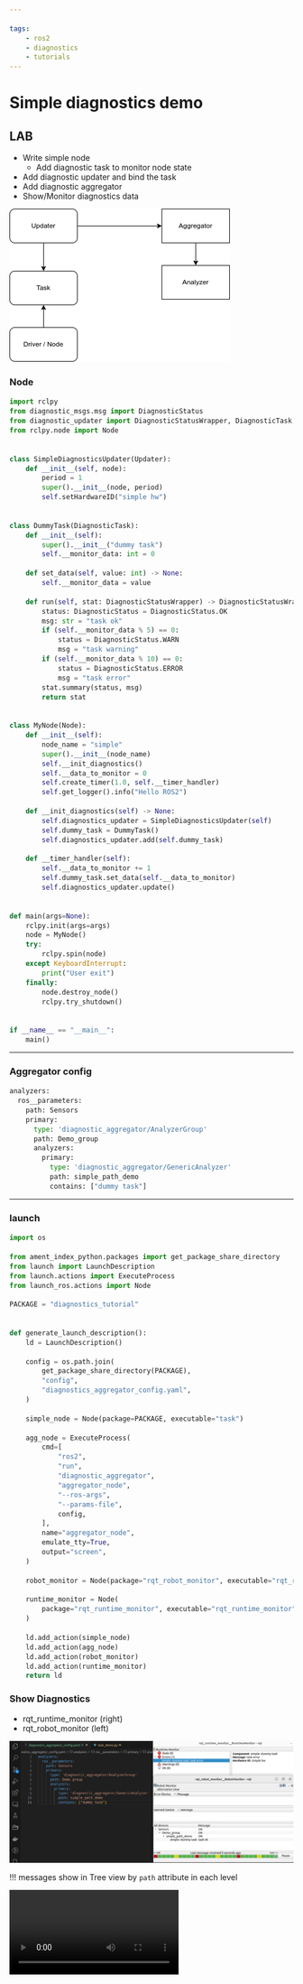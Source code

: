 ```yaml
---

tags:
    - ros2
    - diagnostics
    - tutorials
---
```


# Simple diagnostics demo
## LAB
- Write simple node
  - Add diagnostic task to monitor node state
- Add diagnostic updater and bind the task
- Add diagnostic aggregator
- Show/Monitor  diagnostics data


![](images/dia_blocks.drawio.png)


### Node 

```python title="task_demo" linenums="1" hl_lines="1"
import rclpy
from diagnostic_msgs.msg import DiagnosticStatus
from diagnostic_updater import DiagnosticStatusWrapper, DiagnosticTask, Updater
from rclpy.node import Node


class SimpleDiagnosticsUpdater(Updater):
    def __init__(self, node):
        period = 1
        super().__init__(node, period)
        self.setHardwareID("simple hw")


class DummyTask(DiagnosticTask):
    def __init__(self):
        super().__init__("dummy task")
        self.__monitor_data: int = 0

    def set_data(self, value: int) -> None:
        self.__monitor_data = value

    def run(self, stat: DiagnosticStatusWrapper) -> DiagnosticStatusWrapper:
        status: DiagnosticStatus = DiagnosticStatus.OK
        msg: str = "task ok"
        if (self.__monitor_data % 5) == 0:
            status = DiagnosticStatus.WARN
            msg = "task warning"
        if (self.__monitor_data % 10) == 0:
            status = DiagnosticStatus.ERROR
            msg = "task error"
        stat.summary(status, msg)
        return stat


class MyNode(Node):
    def __init__(self):
        node_name = "simple"
        super().__init__(node_name)
        self.__init_diagnostics()
        self.__data_to_monitor = 0
        self.create_timer(1.0, self.__timer_handler)
        self.get_logger().info("Hello ROS2")

    def __init_diagnostics(self) -> None:
        self.diagnostics_updater = SimpleDiagnosticsUpdater(self)
        self.dummy_task = DummyTask()
        self.diagnostics_updater.add(self.dummy_task)

    def __timer_handler(self):
        self.__data_to_monitor += 1
        self.dummy_task.set_data(self.__data_to_monitor)
        self.diagnostics_updater.update()


def main(args=None):
    rclpy.init(args=args)
    node = MyNode()
    try:
        rclpy.spin(node)
    except KeyboardInterrupt:
        print("User exit")
    finally:
        node.destroy_node()
        rclpy.try_shutdown()


if __name__ == "__main__":
    main()
``` 

---

### Aggregator config
```python title="diagnostics_aggregator_config" linenums="1" hl_lines="1"
analyzers:
  ros__parameters:
    path: Sensors
    primary:
      type: 'diagnostic_aggregator/AnalyzerGroup'
      path: Demo_group
      analyzers:
        primary:
          type: 'diagnostic_aggregator/GenericAnalyzer'
          path: simple_path_demo
          contains: ["dummy task"]
```

---

### launch
```python title="demo.launch.py"
import os

from ament_index_python.packages import get_package_share_directory
from launch import LaunchDescription
from launch.actions import ExecuteProcess
from launch_ros.actions import Node

PACKAGE = "diagnostics_tutorial"


def generate_launch_description():
    ld = LaunchDescription()

    config = os.path.join(
        get_package_share_directory(PACKAGE),
        "config",
        "diagnostics_aggregator_config.yaml",
    )

    simple_node = Node(package=PACKAGE, executable="task")

    agg_node = ExecuteProcess(
        cmd=[
            "ros2",
            "run",
            "diagnostic_aggregator",
            "aggregator_node",
            "--ros-args",
            "--params-file",
            config,
        ],
        name="aggregator_node",
        emulate_tty=True,
        output="screen",
    )

    robot_monitor = Node(package="rqt_robot_monitor", executable="rqt_robot_monitor")

    runtime_monitor = Node(
        package="rqt_runtime_monitor", executable="rqt_runtime_monitor"
    )

    ld.add_action(simple_node)
    ld.add_action(agg_node)
    ld.add_action(robot_monitor)
    ld.add_action(runtime_monitor)
    return ld

```

### Show Diagnostics
- rqt_runtime_monitor (right)
- rqt_robot_monitor (left)


![](images/config_with_monitor_viewer.png)

!!!
    messages show in Tree view by `path` attribute in each level


![type:video](images/diagnostics_monitor.webm)
